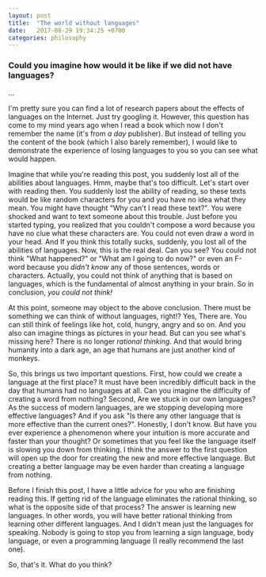 ```yaml
---
layout: post
title:  "The world without languages"
date:   2017-08-29 19:34:25 +0700
categories: philosophy
---
```

### Could you imagine how would it be like if we did not have languages?

...

I'm pretty sure you can find a lot of research papers about the effects
of languages on the Internet. Just try googling it. However, this question
has come to my mind years ago when I read a book which now I don't
remember the name (it's from *a day* publisher). But instead of
telling you the content of the book (which I also barely remember),
I would like to demonstrate the experience of losing languages to you
so you can see what would happen.

Imagine that while you're reading this post, you suddenly
lost all of the abilities about languages. Hmm, maybe that's
too difficult. Let's start over with reading then. You suddenly
lost the ability of reading, so these texts would be like random
characters for you and you have no idea what they mean. You might
have thought "Why can't I read these text?". You were shocked and
want to text someone about this trouble. Just before you
started typing, you realized that you couldn't compose a word
because you have no clue what these characters are. You
could not even draw a word in your head. And If you think this totally sucks,
suddenly, you lost all of the abilities of languages. Now, this is the
real deal. Can you see? You could not think "What happened?"
or "What am I going to do now?" or even an F-word because you *didn't know*
any of those sentences, words or characters. Actually, you could not think
of anything that is based on languages, which is the fundamental
of almost anything in your brain. So in conclusion, *you could not think!*

At this point, someone may object to the above conclusion. There must
be something we can think of without languages, right!? Yes, There are.
You can still think of feelings like hot, cold, hungry, angry and so on.
And you also can imagine things as pictures in your head.
But can you see what's missing here? There is no longer *rational
thinking*. And that would bring humanity into a dark age, an age that
humans are just another kind of monkeys.

So, this brings us two important questions. First, how could we
create a language at the first place? It must have been incredibly
difficult back in the day that humans had no languages at all.
Can you imagine the difficulty of creating a word from nothing?
Second, Are we stuck in our own languages? As the success of
modern languages, are we stopping developing more effective languages?
And if you ask "Is there any other language that is more effective than
the current ones?". Honestly, I don't know. But have you ever experience
a phenomenon where your intuition is more accurate and faster than your
thought? Or sometimes that you feel like the language itself is slowing
you down from thinking. I think the answer to the first question will
open up the door for creating the new and more effective language.
But creating a better language may be even harder than creating a language
from nothing.

Before I finish this post, I have a little advice for you who are
finishing reading this. If getting rid of the language eliminates
the rational thinking, so what is the opposite side of that process?
The answer is learning new languages. In other words, you
will have better rational thinking from learning other different
languages. And I didn't mean just the languages for speaking. Nobody
is going to stop you from learning a sign language, body language,
or even a programming language (I really recommend the last one).

So, that's it. What do you think?
